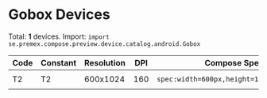 # Gobox Devices

Total: **1** devices. Import: `import se.premex.compose.preview.device.catalog.android.Gobox`

| Code | Constant | Resolution | DPI | Compose Spec | Preview Usage |
|------|----------|------------|-----|-------------|---------------|
| T2 | T2 | 600x1024 | 160 | `spec:width=600px,height=1024px,dpi=160` | `@Preview(device = Gobox.T2)` |

<!-- Generated automatically. Do not edit manually. -->
